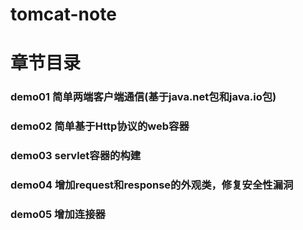 # tomcat-note

# 章节目录

### demo01 简单两端客户端通信(基于java.net包和java.io包)

### demo02 简单基于Http协议的web容器

### demo03 servlet容器的构建

### demo04 增加request和response的外观类，修复安全性漏洞

### demo05 增加连接器